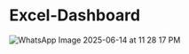 # Excel-Dashboard

![WhatsApp Image 2025-06-14 at 11 28 17 PM](https://github.com/user-attachments/assets/b37da43f-1de5-4eef-b3d2-677f525de23a)
